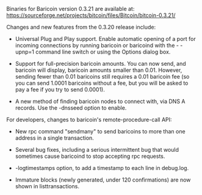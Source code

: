 Binaries for Baricoin version 0.3.21 are available at:
  https://sourceforge.net/projects/bitcoin/files/Bitcoin/bitcoin-0.3.21/

Changes and new features from the 0.3.20 release include:

* Universal Plug and Play support.  Enable automatic opening of a port for incoming connections by running baricoin or baricoind with the - -upnp=1 command line switch or using the Options dialog box.

* Support for full-precision baricoin amounts.  You can now send, and baricoin will display, baricoin amounts smaller than 0.01.  However, sending fewer than 0.01 baricoins still requires a 0.01 baricoin fee (so you can send 1.0001 baricoins without a fee, but you will be asked to pay a fee if you try to send 0.0001).

* A new method of finding baricoin nodes to connect with, via DNS A records. Use the -dnsseed option to enable.

For developers, changes to baricoin's remote-procedure-call API:

* New rpc command "sendmany" to send baricoins to more than one address in a single transaction.

* Several bug fixes, including a serious intermittent bug that would sometimes cause baricoind to stop accepting rpc requests. 

* -logtimestamps option, to add a timestamp to each line in debug.log.

* Immature blocks (newly generated, under 120 confirmations) are now shown in listtransactions.
